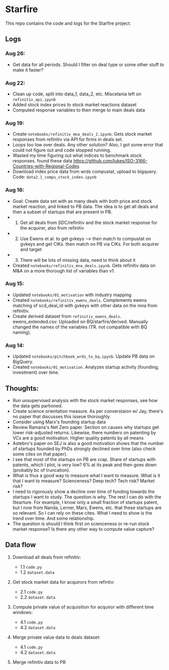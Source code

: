 # Starfire
This repo contains the code and logs for the Starfire project.


## Logs
### Aug 26:
- Get data for all periods. Should I filter on deal type or some other stuff to make it faster? 

### Aug 22:
- Clean up code, split into data_1, data_2, etc. Miscelania left on `refinitiv_api.ipynb`
- Added stock index prices to stock market reactions dataset
- Computed response variables to then merge to main deals data

### Aug 19:
- Create `notebooks/refinitiv_mna_deals_2.ipynb`. Gets stock market responses from refinitiv via API for firms in deals set.
- Loops too low over deals. Any other solution? Also, I got some error that could not figure out and code stopped running. 
- Wasted my time figuring out what indices to benchmark stock responses. found these data https://github.com/lukes/ISO-3166-Countries-with-Regional-Codes
- Download index price data from wrds compustat, upload to bigquery. Code: `data2.1_compu_stock_index.ipynb`

### Aug 16:
- Goal: Create data set with as many deals with both price and stock market reaction, and linked to PB data. The idea is to get all deals and then a subset of startups that are present in PB.
- 1. Get all deals from SDC/refinitiv and the stock market response for the acquirer, also from refinitiv
- 2. Use Ewens et al. to get gvkeys --> then match to compustat on gvkeys and get CIKs. then match on PB via CIKs. For both acquirer and target
- 3. There will be lots of missing data, need to think about it
- Created `notebooks/refinitiv_mna_deals.ipynb`. Gets refinitiv data on M&A on a more thorough list of variables than v1.


### Aug 15:
- Updated `notebooks/01_motivation` with industry mapping
- Created `notebooks/refinitiv_ewens_deals`. Complements ewens matching of scd_deal_id with gvkeys with other data on the mna from refinitiv.
- Create derived dataset from `refinitiv_ewens_deals`. ewens_extended.csv. Uploaded on BQ/starfire/derived. Manually changed the names of the variables (TR. not compatible with BQ naming).


  
### Aug 14:
- Updated `notebooks/pitchbook_wrds_to_bq.ipynb`. Update PB data on BigQuery.
- Created `notebooks/01_motivation`. Analyzes startup activity (founding, investment) over time.

## Thoughts:
-  Run unsupervised analysis with the stock market responses, see how the data gets partioned.
- Create science orientation measure. As per converstaion w/ Jay, there's no paper that discusses this isseue thoroughly.
- Consider using Marx's founding startup data
- Review Ramana's Net Zero paper. Section on causes why startups get lower risk-adjusted returns. Likewise, there numbers on patenting by VCs are a good motivation. Higher quality patents by all means
- Astebro's paper on SEJ is also a good motivation shows that the number of startups founded by PhDs strongly declined over time (also check some cites on that paper).
- I see that most of the startups on PB are crap. Share of startups with patents, which I plot, is very low? 6% at its peak and then goes down (probably bc of truncation).
- What is thus a good way to measure what I want to measure. What is it that I want to measure? Scienceness? Deep tech? Tech risk? Market risk?
- I need to rigorously show a decline over time of funding towards the startups I want to study. The question is why. The rest I can do with the litearture. For example, I know only a small fraction of startups patent, but I now from Nanda, Lerner, Marx, Ewens, etc. that these startups are so relevant. So I can rely on these cites. What I need to show is the trend over time. And some relationship.
- The question is should I think first on scienceness or re-run stock market response? Is there any other way to compute value capture?

## Data flow
1. Download all deals from refinitiv: 
    - 1.1 `code.py`
    - 1.2 `dataset.data`
    
2. Get stock market data for acquirors from refintiv:
    - 2.1 `code.py`
    - 2.2 `dataset.data`
    
3. Compute private value of acquisition for acquiror with different time windows:
    - 4.1 `code.py`
    - 4.2 `dataset.data`
    
4. Merge private value data to deals dataset:
    - 4.1 `code.py`
    - 4.2 `dataset.data`
    
5. Merge refinitiv data to PB
